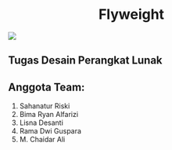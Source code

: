 <h1 align="center">Flyweight</h1>
<img src="https://media.giphy.com/media/b5Hcaz7EPz26I/giphy.gif"/>

## Tugas Desain Perangkat Lunak

## Anggota Team:
<ol>
    <li>Sahanatur Riski</li>
    <li>Bima Ryan Alfarizi</li>
    <li>Lisna Desanti</li>
    <li>Rama Dwi Guspara</li>
    <li>M. Chaidar Ali</li>
</ol>